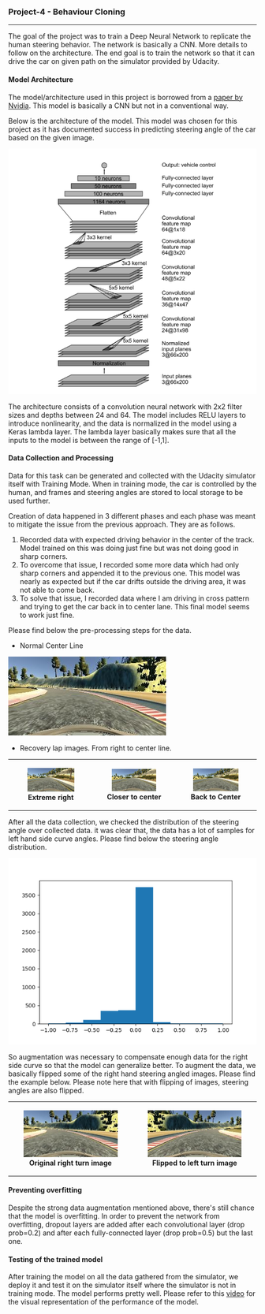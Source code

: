 ### Project-4 -  Behaviour Cloning
---
[//]: # (Image References)

[image1]: ./images/center_line.jpg
[image2]: ./images/center_steering.png
[image3]: ./images/model.png
[video1]: ./output_video/video_fps_60.mp4

The goal of the project was to train a Deep Neural Network to replicate the human steering behavior. The network is basically a CNN. More details to follow on the architecture.
The end goal is to train the network so that it can drive the car on given path on the simulator provided by Udacity.

#### Model Architecture

The model/architecture used in this project is borrowed from a [paper by Nvidia](https://arxiv.org/pdf/1604.07316v1.pdf). This model is basically a CNN but not in a conventional way. 

Below is the architecture of the model. This model was chosen for this project as it has documented success in predicting steering angle of the car based on the given image. 


![Nvidia Model Architecutre][image3]



The architecture consists of a convolution neural network with 2x2 filter sizes and depths between 24 and 64.
The model includes RELU layers to introduce nonlinearity, and the data is normalized in the model using a Keras lambda layer. The lambda layer basically makes sure that all the inputs to the model is between the range of [-1,1].
#### Data Collection and Processing
Data for this task can be generated and collected with the Udacity simulator itself with Training Mode. 
When in training mode, the car is controlled by the human, and frames and steering angles are stored to local storage to be used further.


Creation of data happened in 3 different phases and each phase was meant to mitigate the issue from
the previous approach. They are as follows.

1. Recorded data with expected driving behavior in the center of the track. Model trained on
this was doing just fine but was not doing good in sharp corners.
2. To overcome that issue, I recorded some more data which had only sharp corners and
appended it to the previous one. This model was nearly as expected but if the car drifts
outside the driving area, it was not able to come back.
3. To solve that issue, I recorded data where I am driving in cross pattern and trying to get the
car back in to center lane. This final model seems to work just fine.

Please find below the pre-processing steps for the data.

- Normal Center Line

![Normal Center Line Image][image1]

- Recovery lap images. From right to center line.  

<table style="width:100%">
  <tr>
    <th>
      <p align="center">
           <img src="./images/center_2020_05_09_11_20_27_070.jpg" alt="Extreme right" width="60%" height="60%">
           <br>Extreme right
      </p>
    </th>
    <th>
      <p align="center">
           <img src="./images/center_2020_05_09_11_20_27_440.jpg" alt="Closer to center" width="60%" height="60%">
           <br>Closer to center
      </p>
    </th>
        <th>
      <p align="center">
           <img src="./images/center_2020_05_09_11_20_27_587.jpg" alt="Back to Center" width="60%" height="60%">
           <br>Back to Center
      </p>
    </th>
  </tr>
</table>

After all the data collection, we checked the distribution of the steering angle over collected data.
it was clear that, the data has a lot of samples for left hand side curve angles. Please find below the steering angle distribution.

![Steering angle distribution][image2]


So augmentation was necessary to compensate enough data for the right side curve so that the model can generalize better.
To augment the data, we basically flipped some of the right hand steering angled images. Please find the example below.
Please note here that with flipping of images, steering angles are also flipped.


<table style="width:100%">
  <tr>
    <th>
      <p align="center">
           <img src="./images/original_right_turn.jpg" alt="Original right turn image" width="80%" height="80%">
           <br>Original right turn image
      </p>
    </th>
    <th>
      <p align="center">
           <img src="./images/flipped_center_line.jpg" alt="Flipped to left turn image" width="80%" height="80%">
           <br>Flipped to left turn image
      </p>
    </th>
  </tr>
</table>


#### Preventing overfitting


Despite the strong data augmentation mentioned above, there's still chance that the model is overfitting. 
In order to prevent the network from overfitting, dropout layers are added after each convolutional layer (drop prob=0.2) and after each fully-connected layer (drop prob=0.5) but the last one.

#### Testing of the trained model


After training the model on all the data gathered from the simulator, we deploy it and test it on the simulator itself where the simulator is not in training mode. The model performs pretty well. 
Please refer to this [video][video1] for the visual representation of the performance of the model. 